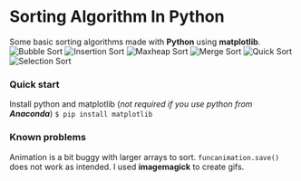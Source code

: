 # Sorting Algorithm In Python
Some basic sorting algorithms made with **Python** using **matplotlib**.
![Bubble Sort](https://imgur.com/wZwVkok.gif)
![Insertion Sort](https://imgur.com/9jo5789.gif)
![Maxheap Sort](https://imgur.com/UQfbk2j.gif)
![Merge Sort](https://imgur.com/lXgdsP2.gif)
![Quick Sort](https://imgur.com/2Qwb3io.gif)
![Selection Sort](https://imgur.com/89hPaO1.gif)
### Quick start
Install python and matplotlib (_not required if you use python from **Anaconda**_)
`$ pip install matplotlib`
### Known problems
Animation is a bit buggy with larger arrays to sort.
`funcanimation.save()` does not work as intended.
I used **imagemagick** to create gifs.